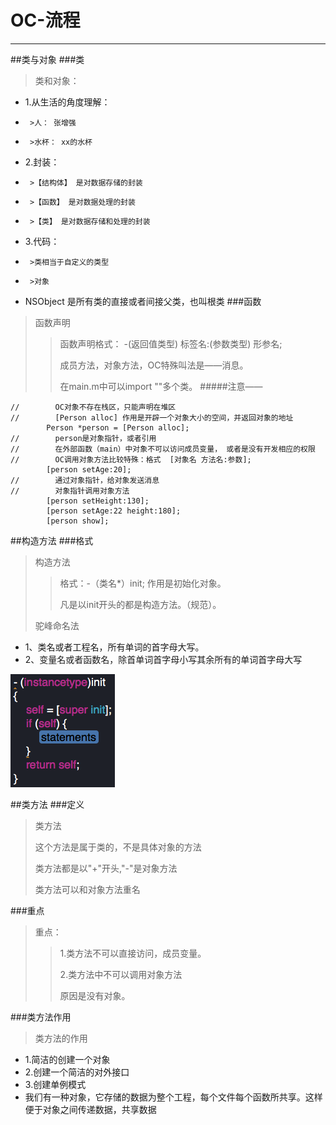 # OC-流程
---
##类与对象
###类
>类和对象：
 * 1.从生活的角度理解：
 *      >人： 张增强
 *      >水杯： xx的水杯
 * 2.封装：
 *      >【结构体】 是对数据存储的封装
 *      >【函数】 是对数据处理的封装
 *      >【类】 是对数据存储和处理的封装
 * 3.代码：
 *      >类相当于自定义的类型
 *      >对象
 * NSObject 是所有类的直接或者间接父类，也叫根类
###函数
>函数声明
>>函数声明格式： -(返回值类型) 标签名:(参数类型) 形参名;
>>
>>成员方法，对象方法，OC特殊叫法是——消息。
>>
>>在main.m中可以import ""多个类。
#####注意——
```
//        OC对象不存在栈区，只能声明在堆区
//        [Person alloc] 作用是开辟一个对象大小的空间，并返回对象的地址
        Person *person = [Person alloc];
//        person是对象指针，或者引用
//        在外部函数（main）中对象不可以访问成员变量， 或者是没有开发相应的权限
//        OC调用对象方法比较特殊：格式  [对象名 方法名:参数];
        [person setAge:20];
//        通过对象指针，给对象发送消息
//        对象指针调用对象方法
        [person setHeight:130];
        [person setAge:22 height:180];
        [person show];
```

##构造方法
###格式
>构造方法
>
>>格式：-（类名*）init;  作用是初始化对象。
>>
>>凡是以init开头的都是构造方法。（规范）。
>
>驼峰命名法
 *  1、类名或者工程名，所有单词的首字母大写。
 *  2、变量名或者函数名，除首单词首字母小写其余所有的单词首字母大写

![](init的格式.png)

##类方法
###定义
>类方法
>
>这个方法是属于类的，不是具体对象的方法
>
>类方法都是以"+"开头,"-"是对象方法
>
>类方法可以和对象方法重名

###重点
>重点：
>
>>1.类方法不可以直接访问，成员变量。
>>
>>2.类方法中不可以调用对象方法
>>
>>原因是没有对象。

###类方法作用
>类方法的作用
 * 1.简洁的创建一个对象
 * 2.创建一个简洁的对外接口
 * 3.创建单例模式
 * 我们有一种对象，它存储的数据为整个工程，每个文件每个函数所共享。这样便于对象之间传递数据，共享数据